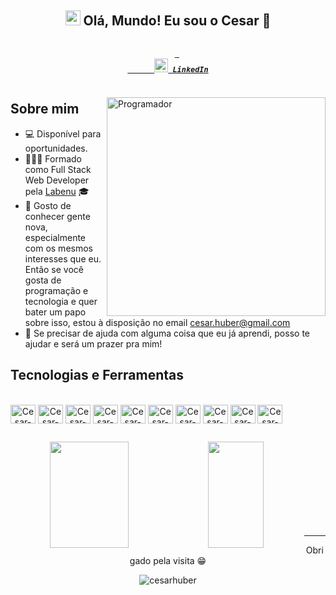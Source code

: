 <div align='center'>
<h2 align='center'> 
  <img src="https://github.com/rajput2107/rajput2107/blob/master/Assets/Earth.gif" width="24px" /> Olá, Mundo! Eu sou o Cesar 👋
</h2>
</div>

<h5 align="center">
  <code>
    <a target="_blank" href="https://www.linkedin.com/in/cesar-huber-79149624/" title="LinkedIn"> 
      <img width="22" src="https://github.com/zumrudu-anka/zumrudu-anka/blob/master/images/linkedin.svg"> LinkedIn</a>
  </code>
</h5>

<img src="https://github.com/cesarhuber/teal-brick/blob/master/programmer_img-removebg-preview.png" min-width="350px" max-width="350px" width="350px" align="right" alt="Programador">

## Sobre mim

- 💻 Disponível para oportunidades.
- 👨🏼‍💻 Formado como Full Stack Web Developer pela [Labenu](https://www.labenu.com.br/) 🎓
- 📧 Gosto de conhecer gente nova, especialmente com os mesmos interesses que eu. Então se você gosta de programação e tecnologia e quer bater um papo sobre isso, estou à disposição no email cesar.huber@gmail.com
- 💬 Se precisar de ajuda com alguma coisa que eu já aprendi, posso te ajudar e será um prazer pra mim!

## Tecnologias e Ferramentas

<div align="center" style="display: inline-block"><br>
  <img align="center" alt="Cesar-HTML" height="30" width="40" src="https://cdn.jsdelivr.net/gh/devicons/devicon/icons/html5/html5-original.svg">
  <img align="center" alt="Cesar-CSS" height="30" width="40" src="https://cdn.jsdelivr.net/gh/devicons/devicon/icons/css3/css3-original.svg">
  <img align="center" alt="Cesar-Js" height="30" width="40" src="https://cdn.jsdelivr.net/gh/devicons/devicon/icons/javascript/javascript-original.svg">
  <img align="center" alt="Cesar-Node" height="30" width="40" src="https://cdn.jsdelivr.net/gh/devicons/devicon/icons/nodejs/nodejs-original.svg">
  <img align="center" alt="Cesar-React" height="30" width="40" src="https://cdn.jsdelivr.net/gh/devicons/devicon/icons/react/react-original.svg">
  <img align="center" alt="Cesar-Material-UI" height="30" width="40" src="https://cdn.jsdelivr.net/gh/devicons/devicon/icons/materialui/materialui-original.svg">
  <img align="center" alt="Cesar-Ts" height="30" width="40" src="https://cdn.jsdelivr.net/gh/devicons/devicon/icons/typescript/typescript-original.svg">
  <img align="center" alt="Cesar-Mysql" height="30" width="40" src="https://cdn.jsdelivr.net/gh/devicons/devicon/icons/mysql/mysql-original.svg">
  <img align="center" alt="Cesar-Git" height="30" width="40" src="https://cdn.jsdelivr.net/gh/devicons/devicon/icons/git/git-original.svg">
  <img align="center" alt="Cesar-Trello" height="30" width="40" src="https://cdn.jsdelivr.net/gh/devicons/devicon/icons/trello/trello-plain.svg">
</div>

##

<p align="center">
  <a href="https://github.com/cesarhuber">
    <img height="170em" width="50%" align="left" src="https://github-readme-stats.vercel.app/api?username=cesarhuber&show_icons=true&theme=dracula&include_all_commits=true&count_private=true" />
    <img height="170em" width="42%" align="left" src="https://github-readme-stats.vercel.app/api/top-langs/?username=cesarhuber&layout=compact&theme=dracula" />
  </a>
</p>

<br>
<br>
<br>
<br>
<br>
<br>
<br>
<br>

<hr />

<div align='center'>
<p> Obrigado pela visita 😁</p>
  <img src="https://komarev.com/ghpvc/?username=cesarhuber&color=blueviolet&label=profile+views" alt="cesarhuber" />
</div>
